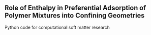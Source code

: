 ## Role of Enthalpy in Preferential Adsorption of Polymer Mixtures into Confining Geometries

Python code for computational soft matter research

